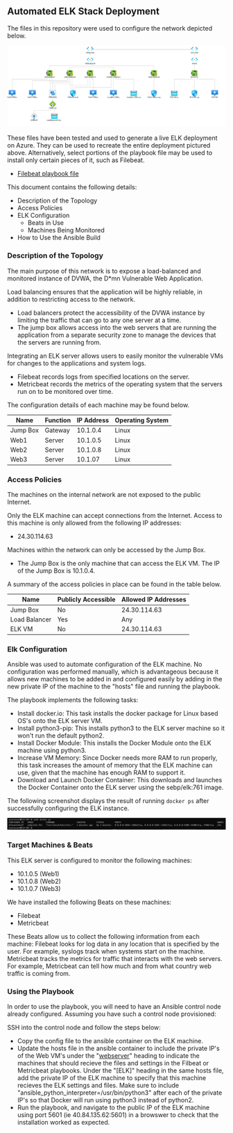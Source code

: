 ## Automated ELK Stack Deployment

The files in this repository were used to configure the network depicted below.

![OffSec Topology](Images/OffSecNetTopology.PNG)

These files have been tested and used to generate a live ELK deployment on Azure. They can be used to recreate the entire deployment pictured above. Alternatively, select portions of the playbook file may be used to install only certain pieces of it, such as Filebeat.

  - [Filebeat playbook file](Ansible/filebeat-playbook.yml)

This document contains the following details:
- Description of the Topology
- Access Policies
- ELK Configuration
  - Beats in Use
  - Machines Being Monitored
- How to Use the Ansible Build


### Description of the Topology

The main purpose of this network is to expose a load-balanced and monitored instance of DVWA, the D*mn Vulnerable Web Application.

Load balancing ensures that the application will be highly reliable, in addition to restricting access to the network.
- Load balancers protect the accessibility of the DVWA instance by limiting the traffic that can go to any one server at a time.
- The jump box allows access into the web servers that are running the application from a separate security zone to manage the devices that the servers are running from. 

Integrating an ELK server allows users to easily monitor the vulnerable VMs for changes to the applications and system logs.
- Filebeat records logs from specified locations on the server.
- Metricbeat records the metrics of the operating system that the servers run on to be monitored over time.

The configuration details of each machine may be found below.

| Name     | Function | IP Address | Operating System |
|----------|----------|------------|------------------|
| Jump Box | Gateway  | 10.1.0.4   | Linux            |
| Web1     | Server   | 10.1.0.5   | Linux            |
| Web2     | Server   | 10.1.0.8   | Linux            |
| Web3     | Server   | 10.1.07    | Linux            |

### Access Policies

The machines on the internal network are not exposed to the public Internet. 

Only the ELK machine can accept connections from the Internet. Access to this machine is only allowed from the following IP addresses:
- 24.30.114.63

Machines within the network can only be accessed by the Jump Box.
- The Jump Box is the only machine that can access the ELK VM. The IP of the Jump Box is 10.1.0.4.

A summary of the access policies in place can be found in the table below.

| Name          | Publicly Accessible | Allowed IP Addresses |
|---------------|---------------------|----------------------|
| Jump Box      | No                  | 24.30.114.63         |
| Load Balancer | Yes                 | Any                  |
| ELK VM        | No                  | 24.30.114.63         |

### Elk Configuration

Ansible was used to automate configuration of the ELK machine. No configuration was performed manually, which is advantageous because it allows new machines to be added in and configured easily by adding in the new private IP of the machine to the "hosts" file and running the playbook. 

The playbook implements the following tasks:
- Install docker.io: This task installs the docker package for Linux based OS's onto the ELK server VM.
- Install python3-pip: This installs python3 to the ELK server machine so it won't run the default python2.
- Install Docker Module: This installs the Docker Module onto the ELK machine using python3. 
- Increase VM Memory: Since Docker needs more RAM to run properly, this task increases the amount of memory that the ELK machine can use, given that the machine has enough RAM to support it. 
- Download and Launch Docker Container: This downloads and launches the Docker Container onto the ELK server using the sebp/elk:761 image. 

The following screenshot displays the result of running `docker ps` after successfully configuring the ELK instance.

![Docker ps output example](Images/yaml_run_screenshot.PNG)

### Target Machines & Beats
This ELK server is configured to monitor the following machines:
- 10.1.0.5 (Web1)
- 10.1.0.8 (Web2)
- 10.1.0.7 (Web3)

We have installed the following Beats on these machines:
- Filebeat
- Metricbeat

These Beats allow us to collect the following information from each machine:
Filebeat looks for log data in any location that is specified by the user. For example, syslogs track when systems start on the machine.
Metricbeat tracks the metrics for traffic that interacts with the web servers. For example, Metricbeat can tell how much and from what country web traffic is coming from.

### Using the Playbook
In order to use the playbook, you will need to have an Ansible control node already configured. Assuming you have such a control node provisioned: 

SSH into the control node and follow the steps below:
- Copy the config file to the ansible container on the ELK machine.
- Update the hosts file in the ansible container to include the private IP's of the Web VM's under the "[webserver](Images/hosts_file_example.PNG)" heading to indicate the machines that should recieve the files and settings in the Filbeat or Metricbeat playbooks. Under the "[ELK]" heading in the same hosts file, add the private IP of the ELK machine to specify that this machine recieves the ELK settings and files. Make sure to include "ansible_python_interpreter=/usr/bin/python3" after each of the private IP's so that Docker will run using python3 instead of python2. 
- Run the playbook, and navigate to the public IP of the ELK machine using port 5601 (ie 40.84.135.62:5601) in a browswer to check that the installation worked as expected.
